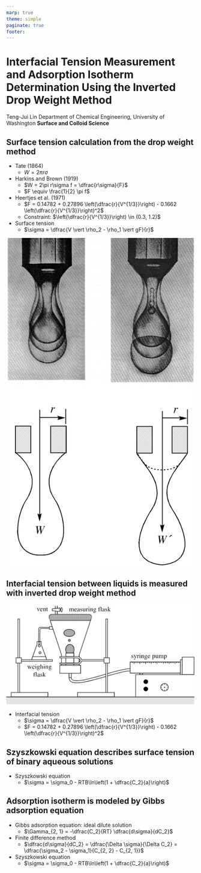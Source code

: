 ```yaml
---
marp: true
theme: simple
paginate: true
footer:
---
```

<!-- Marp for VS Code v1.5.2 -->

<!-- headingDivider: 2 -->
<!-- _class: cover -->
# Interfacial Tension Measurement and Adsorption Isotherm Determination Using the Inverted Drop Weight Method

Teng-Jui Lin
Department of Chemical Engineering, University of Washington
**Surface and Colloid Science**

## Surface tension calculation from the drop weight method
<!-- _class: sixty -->

- Tate (1864)
  - $W = 2\pi r\sigma$
- Harkins and Brown (1919)
  - $W = 2\pi r\sigma f = \dfrac{r\sigma}{F}$
  - $F \equiv \frac{1}{2} \pi f$
- Heertjes et al. (1971)
  - $F = 0.14782 + 0.27896 \left(\dfrac{r}{V^{1/3}}\right) - 0.1662 \left(\dfrac{r}{V^{1/3}}\right)^2$
  - Constraint: $\left(\dfrac{r}{V^{1/3}}\right) \in (0.3, 1.2)$
- Surface tension
  - $\sigma = \dfrac{V \vert \rho_2 - \rho_1 \vert gF}{r}$

![height:550px right](drop-formation.png)

## Interfacial tension between liquids is measured with inverted drop weight method

![width:700px center](inverted-drop-weight.png)

- Interfacial tension
  - $\sigma = \dfrac{V \vert \rho_2 - \rho_1 \vert gF}{r}$
  - $F = 0.14782 + 0.27896 \left(\dfrac{r}{V^{1/3}}\right) - 0.1662 \left(\dfrac{r}{V^{1/3}}\right)^2$

## Szyszkowski equation describes surface tension of binary aqueous solutions
<!-- _class: sixty -->
- Szyszkowski equation
  - $\sigma = \sigma_0 - RTB\ln\left(1 + \dfrac{C_2}{a}\right)$

## Adsorption isotherm is modeled by Gibbs adsorption equation
<!-- _class: sixty -->
- Gibbs adsorption equation: ideal dilute solution
  - $\Gamma_{2, 1} = -\dfrac{C_2}{RT} \dfrac{d\sigma}{dC_2}$
- Finite difference method
  - $\dfrac{d\sigma}{dC_2} = \dfrac{\Delta \sigma}{\Delta C_2} = \dfrac{\sigma_2 - \sigma_1}{C_{2, 2} - C_{2, 1}}$
- Szyszkowski equation
  - $\sigma = \sigma_0 - RTB\ln\left(1 + \dfrac{C_2}{a}\right)$
